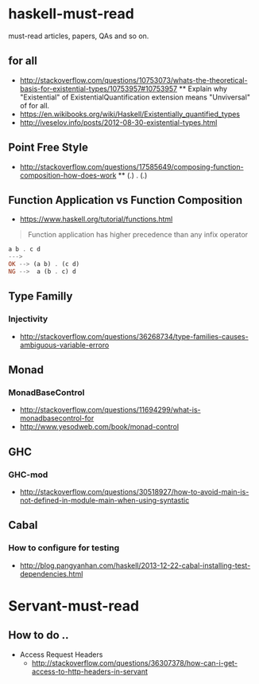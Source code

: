# haskell-must-read
must-read articles, papers, QAs and so on.

## for all

* http://stackoverflow.com/questions/10753073/whats-the-theoretical-basis-for-existential-types/10753957#10753957
** Explain why "Existential" of ExistentialQuantification extension means "Unviversal" of for all.
* https://en.wikibooks.org/wiki/Haskell/Existentially_quantified_types
* http://iveselov.info/posts/2012-08-30-existential-types.html

## Point Free Style

* http://stackoverflow.com/questions/17585649/composing-function-composition-how-does-work
** (.) . (.)

## Function Application vs Function Composition

*  https://www.haskell.org/tutorial/functions.html
> Function application has higher precedence than any infix operator
```haskell
a b . c d
--->
OK --> (a b) . (c d)
NG -->  a (b . c) d
```

## Type Familly

### Injectivity
* http://stackoverflow.com/questions/36268734/type-families-causes-ambiguous-variable-erroro


## Monad

### MonadBaseControl
* http://stackoverflow.com/questions/11694299/what-is-monadbasecontrol-for
* http://www.yesodweb.com/book/monad-control

## GHC

### GHC-mod
* http://stackoverflow.com/questions/30518927/how-to-avoid-main-is-not-defined-in-module-main-when-using-syntastic

## Cabal

### How to configure for testing
* http://blog.pangyanhan.com/haskell/2013-12-22-cabal-installing-test-dependencies.html



# Servant-must-read

## How to do ..
* Access Request Headers
  * http://stackoverflow.com/questions/36307378/how-can-i-get-access-to-http-headers-in-servant

